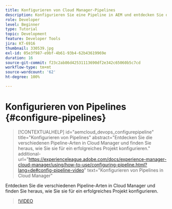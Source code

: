 ```yaml
---
title: Konfigurieren von Cloud Manager-Pipelines
description: Konfigurieren Sie eine Pipeline in AEM und entdecken Sie die verschiedenen Pipeline-Arten.
role: Developer
level: Beginner
type: Tutorial
topic: Development
feature: Developer Tools
jira: KT-6916
thumbnail: 330539.jpg
exl-id: 05e3f987-e9bf-4b61-93b4-62b43619969e
duration: 16
source-git-commit: f23c2ab86d42531113690df2e342c65060b5c7cd
workflow-type: tm+mt
source-wordcount: '62'
ht-degree: 100%

---
```


# Konfigurieren von Pipelines {#configure-pipelines}

>[!CONTEXTUALHELP]
>id="aemcloud_devops_configurepipeline"
>title="Konfigurieren von Pipelines"
>abstract="Entdecken Sie die verschiedenen Pipeline-Arten in Cloud Manager und finden Sie heraus, wie Sie sie für ein erfolgreiches Projekt konfigurieren."
>additional-url="https://experienceleague.adobe.com/docs/experience-manager-cloud-manager/using/how-to-use/configuring-pipeline.html?lang=de#config-pipeline-video" text="Konfigurieren von Pipelines in Cloud Manager"

Entdecken Sie die verschiedenen Pipeline-Arten in Cloud Manager und finden Sie heraus, wie Sie sie für ein erfolgreiches Projekt konfigurieren.

>[!VIDEO](https://video.tv.adobe.com/v/330539?quality=12&learn=on)
